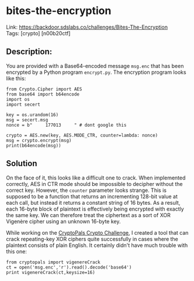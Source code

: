 bites-the-encryption
====================

Link: https://backdoor.sdslabs.co/challenges/Bites-The-Encryption \
Tags: [crypto] [n00b20ctf]

Description:
------------

You are provided with a Base64-encoded message `msg.enc` that has been encrypted by a Python program `encrypt.py`. The encryption program looks like this:

    from Crypto.Cipher import AES
    from base64 import b64encode
    import os
    import secert

    key = os.urandom(16)
    msg = secert.msg
    nonce = b"     177013     " # dont google this

    crypto = AES.new(key, AES.MODE_CTR, counter=lambda: nonce)
    msg = crypto.encrypt(msg)
    print(b64encode(msg))


Solution
--------

On the face of it, this looks like a difficult one to crack. When implemented correctly, AES in CTR mode should be impossible to decipher without the correct key. However, the `counter` parameter looks strange. This is supposed to be a function that returns an incrementing 128-bit value at each call, but instead it returns a constant string of 16 bytes. As a result, each 16-byte block of plaintext is effectively being encrypted with exactly the same key. We can therefore treat the ciphertext as a sort of XOR Vigenère cipher using an unknown 16-byte key.

While working on the [CryptoPals Crypto Challenge](https://cryptopals.com/), I created a tool that can crack repeating-key XOR ciphers quite successfully in cases where the plaintext consists of plain English. It certainly didn't have much trouble with this one:

    from cryptopals import vigenereCrack
    ct = open('msg.enc','r').read().decode('base64')
    print vigenereCrack(ct,keysize=16)
